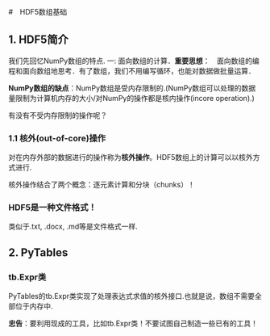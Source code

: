 #　HDF5数组基础



## 1. HDF5简介

我们先回忆NumPy数组的特点. 一: 面向数组的计算．**重要思想**：　面向数组的编程和面向数组地思考．有了数组，我们不用编写循环，也能对数据做批量运算．

**NumPy数组的缺点**：NumPy数组是受内存限制的.(NumPy数组可以处理的数据量限制为计算机内存的大小/对NumPy的操作都是核内操作(incore operation).) 

有没有不受内存限制的操作呢？

### 1.1 核外(out-of-core)操作

对在内存外部的数据进行的操作称为**核外操作**。HDF5数组上的计算可以以核外方式进行.

核外操作结合了两个概念：逐元素计算和分块（chunks）！



### HDF5是一种文件格式！

类似于.txt, .docx, .md等是文件格式一样.



## 2. PyTables

### tb.Expr类

PyTables的tb.Expr类实现了处理表达式求值的核外接口.也就是说，数组不需要全部位于内存中.

**忠告**：要利用现成的工具，比如tb.Expr类！不要试图自己制造一些已有的工具！